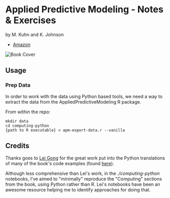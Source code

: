 # Applied Predictive Modeling - Notes & Exercises

by M. Kuhn and K. Johnson

* [Amazon](https://www.amazon.com/gp/product/1461468485)

![Book Cover](https://images-na.ssl-images-amazon.com/images/I/41S7RyAnsLL._SX313_BO1,204,203,200_.jpg "Applied Predictive Modeling")

## Usage

### Prep Data

In order to work with the data using Python based tools, we need a way to extract the data from the
AppliedPredictiveModeling R package.

From within the repo:

```
mkdir data
cd computing-python
{path to R executable} < apm-export-data.r --vanilla
```

## Credits

Thanks goes to [Lei Gong](https://github.com/LeiG) for the great work put into the Python
translations of many of the book's code examples
(found [here](https://github.com/LeiG/Applied-Predictive-Modeling-with-Python)).

Although less comprehensive than Lei's work, in the _./computing-python_ notebooks, I've aimed to
"minimally" reproduce the "Computing" sections from the book, using Python rather than R.  Lei's
notebooks have been an awesome resource helping me to identify approaches for doing that.
